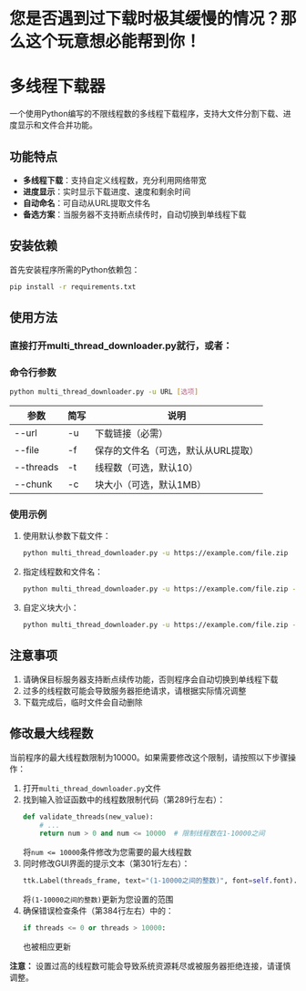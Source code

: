 # 您是否遇到过下载时极其缓慢的情况？那么这个玩意想必能帮到你！

# 多线程下载器

一个使用Python编写的不限线程数的多线程下载程序，支持大文件分割下载、进度显示和文件合并功能。

## 功能特点

- **多线程下载**：支持自定义线程数，充分利用网络带宽
- **进度显示**：实时显示下载进度、速度和剩余时间
- **自动命名**：可自动从URL提取文件名
- **备选方案**：当服务器不支持断点续传时，自动切换到单线程下载

## 安装依赖

首先安装程序所需的Python依赖包：

```bash
pip install -r requirements.txt
```

## 使用方法

### 直接打开multi_thread_downloader.py就行，或者：

### 命令行参数

```bash
python multi_thread_downloader.py -u URL [选项]
```

| 参数 | 简写 | 说明 |
|------|------|------|
| --url | -u | 下载链接（必需） |
| --file | -f | 保存的文件名（可选，默认从URL提取） |
| --threads | -t | 线程数（可选，默认10） |
| --chunk | -c | 块大小（可选，默认1MB） |

### 使用示例

1. 使用默认参数下载文件：
   ```bash
   python multi_thread_downloader.py -u https://example.com/file.zip
   ```

2. 指定线程数和文件名：
   ```bash
   python multi_thread_downloader.py -u https://example.com/file.zip -f save_as.zip -t 20
   ```

3. 自定义块大小：
   ```bash
   python multi_thread_downloader.py -u https://example.com/file.zip -c 2097152  # 2MB块大小
   ```

## 注意事项

1. 请确保目标服务器支持断点续传功能，否则程序会自动切换到单线程下载
2. 过多的线程数可能会导致服务器拒绝请求，请根据实际情况调整
3. 下载完成后，临时文件会自动删除

## 修改最大线程数

当前程序的最大线程数限制为10000。如果需要修改这个限制，请按照以下步骤操作：

1. 打开`multi_thread_downloader.py`文件
2. 找到输入验证函数中的线程数限制代码（第289行左右）：
   ```python
   def validate_threads(new_value):
       # ...
       return num > 0 and num <= 10000  # 限制线程数在1-10000之间
   ```
   将`num <= 10000`条件修改为您需要的最大线程数
3. 同时修改GUI界面的提示文本（第301行左右）：
   ```python
   ttk.Label(threads_frame, text="(1-10000之间的整数)", font=self.font).pack(anchor=tk.W, pady=(2, 0))
   ```
   将`(1-10000之间的整数)`更新为您设置的范围
4. 确保错误检查条件（第384行左右）中的：
   ```python
   if threads <= 0 or threads > 10000:
   ```
   也被相应更新

**注意：** 设置过高的线程数可能会导致系统资源耗尽或被服务器拒绝连接，请谨慎调整。